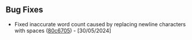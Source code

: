## Bug Fixes

- Fixed inaccurate word count caused by replacing newline characters with spaces ([80c6705](https://github.com/kfatsea/Python-Apps/commit/80c67052c0cb9bf06bda58bb86eecda2c5204273#comments)) - [30/05/2024]
